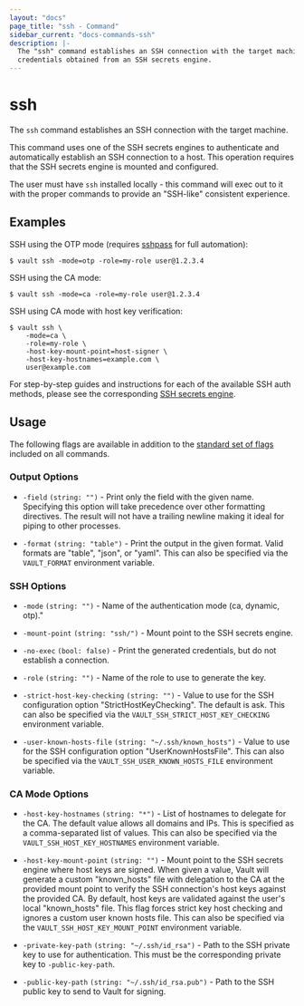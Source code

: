 ```yaml
---
layout: "docs"
page_title: "ssh - Command"
sidebar_current: "docs-commands-ssh"
description: |-
  The "ssh" command establishes an SSH connection with the target machine using
  credentials obtained from an SSH secrets engine.
---
```


# ssh

The `ssh` command establishes an SSH connection with the target machine.

This command uses one of the SSH secrets engines to authenticate and
automatically establish an SSH connection to a host. This operation requires
that the SSH secrets engine is mounted and configured.

The user must have `ssh` installed locally - this command will exec out to it
with the proper commands to provide an "SSH-like" consistent experience.

## Examples

SSH using the OTP mode (requires [sshpass](https://linux.die.net/man/1/sshpass)
for full automation):

```text
$ vault ssh -mode=otp -role=my-role user@1.2.3.4
```

SSH using the CA mode:

```text
$ vault ssh -mode=ca -role=my-role user@1.2.3.4
```

SSH using CA mode with host key verification:

```text
$ vault ssh \
    -mode=ca \
    -role=my-role \
    -host-key-mount-point=host-signer \
    -host-key-hostnames=example.com \
    user@example.com
```

For step-by-step guides and instructions for each of the available SSH
auth methods, please see the corresponding [SSH secrets
engine](/docs/secrets/ssh/index.html).

## Usage

The following flags are available in addition to the [standard set of
flags](/docs/commands/index.html) included on all commands.

### Output Options

- `-field` `(string: "")` - Print only the field with the given name. Specifying
  this option will take precedence over other formatting directives. The result
  will not have a trailing newline making it ideal for piping to other processes.

- `-format` `(string: "table")` - Print the output in the given format. Valid
  formats are "table", "json", or "yaml". This can also be specified via the
  `VAULT_FORMAT` environment variable.

### SSH Options

- `-mode` `(string: "")` - Name of the authentication mode (ca, dynamic, otp)."

- `-mount-point` `(string: "ssh/")` - Mount point to the SSH secrets engine.

- `-no-exec` `(bool: false)` - Print the generated credentials, but do not
  establish a connection.

- `-role` `(string: "")` - Name of the role to use to generate the key.

- `-strict-host-key-checking` `(string: "")` - Value to use for the SSH
  configuration option "StrictHostKeyChecking". The default is ask. This can
  also be specified via the `VAULT_SSH_STRICT_HOST_KEY_CHECKING` environment
  variable.

- `-user-known-hosts-file` `(string: "~/.ssh/known_hosts")` - Value to use for
  the SSH configuration option "UserKnownHostsFile". This can also be specified
  via the `VAULT_SSH_USER_KNOWN_HOSTS_FILE` environment variable.

### CA Mode Options

- `-host-key-hostnames` `(string: "*")` - List of hostnames to delegate for the
  CA. The default value allows all domains and IPs. This is specified as a
  comma-separated list of values. This can also be specified via the
  `VAULT_SSH_HOST_KEY_HOSTNAMES` environment variable.

- `-host-key-mount-point` `(string: "")` - Mount point to the SSH
  secrets engine where host keys are signed. When given a value, Vault will
  generate a custom "known_hosts" file with delegation to the CA at the provided
  mount point to verify the SSH connection's host keys against the provided CA.
  By default, host keys are validated against the user's local "known_hosts"
  file. This flag forces strict key host checking and ignores a custom user
  known hosts file. This can also be specified via the
  `VAULT_SSH_HOST_KEY_MOUNT_POINT` environment variable.

- `-private-key-path` `(string: "~/.ssh/id_rsa")` - Path to the SSH private key
  to use for authentication. This must be the corresponding private key to
  `-public-key-path`.

- `-public-key-path` `(string: "~/.ssh/id_rsa.pub")` - Path to the SSH public
  key to send to Vault for signing.
